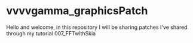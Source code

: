 # vvvvgamma_graphicsPatch
Hello and welcome, in this repository I will be sharing patches I've shared through my tutorial
007_FFTwithSkia
